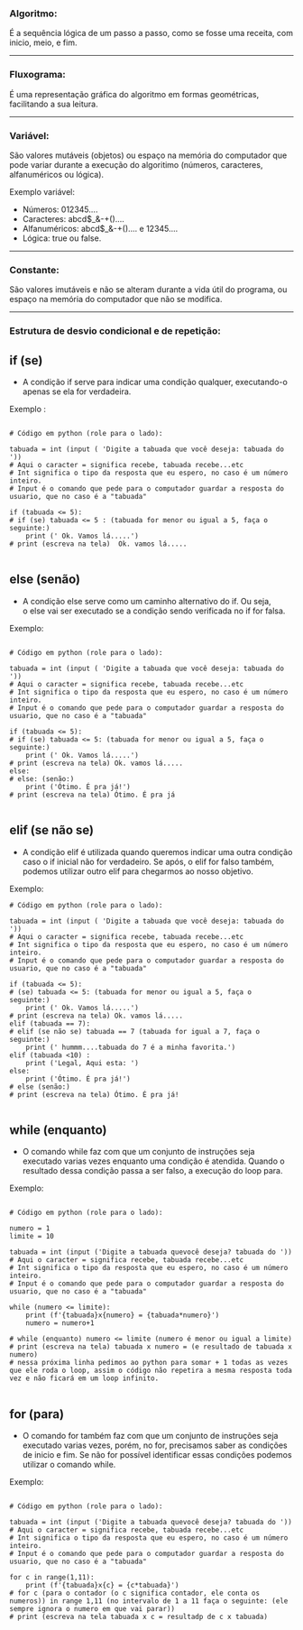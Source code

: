 ### Algoritmo:

É a sequência lógica de um passo a passo, como se fosse uma receita, com inicio, meio, e fim.

----

### Fluxograma:

É uma representação gráfica do algoritmo em formas geométricas, facilitando a sua leitura.

----

### Variável:

São valores mutáveis (objetos) ou espaço na memória do computador que pode variar durante a execução do algoritimo (números, caracteres, alfanuméricos ou lógica).

Exemplo variável:

- Números: 012345....
- Caracteres: abcd$_&-+()....
- Alfanuméricos: abcd$_&-+().... e 12345....
- Lógica: true ou false.

----

### Constante:

São valores imutáveis e não se alteram durante a vida útil do programa, ou espaço na memória do computador que não se modifica.

----

### Estrutura de desvio condicional e de repetição:

## if (se)
- A condição if serve para indicar uma condição qualquer, executando-o apenas se ela for verdadeira. 

 Exemplo :
 

```

# Código em python (role para o lado):

tabuada = int (input ( 'Digite a tabuada que você deseja: tabuada do '))
# Aqui o caracter = significa recebe, tabuada recebe...etc
# Int significa o tipo da resposta que eu espero, no caso é um número inteiro.
# Input é o comando que pede para o computador guardar a resposta do usuario, que no caso é a "tabuada"

if (tabuada <= 5):
# if (se) tabuada <= 5 : (tabuada for menor ou igual a 5, faça o seguinte:)
    print (' Ok. Vamos lá.....')
# print (escreva na tela)  Ok. vamos lá.....


```
## else (senão)

- A condição else serve como um caminho alternativo do if. Ou seja, o else vai ser executado se a condição sendo verificada no if for falsa.

Exemplo:


```

# Código em python (role para o lado):

tabuada = int (input ( 'Digite a tabuada que você deseja: tabuada do '))
# Aqui o caracter = significa recebe, tabuada recebe...etc
# Int significa o tipo da resposta que eu espero, no caso é um número inteiro.
# Input é o comando que pede para o computador guardar a resposta do usuario, que no caso é a "tabuada"

if (tabuada <= 5):
# if (se) tabuada <= 5: (tabuada for menor ou igual a 5, faça o seguinte:)
    print (' Ok. Vamos lá.....')
# print (escreva na tela) Ok. vamos lá.....    
else:
# else: (senão:)
    print ('Ótimo. É pra já!')
# print (escreva na tela) Ótimo. É pra já


```
## elif (se não se)

- A condição elif é utilizada quando queremos indicar uma outra condição caso o if inicial não for verdadeiro.  Se após, o elif for falso também, podemos utilizar outro elif para chegarmos ao nosso objetivo.

Exemplo:

```
# Código em python (role para o lado):

tabuada = int (input ( 'Digite a tabuada que você deseja: tabuada do '))
# Aqui o caracter = significa recebe, tabuada recebe...etc
# Int significa o tipo da resposta que eu espero, no caso é um número inteiro.
# Input é o comando que pede para o computador guardar a resposta do usuario, que no caso é a "tabuada"

if (tabuada <= 5):
# (se) tabuada <= 5: (tabuada for menor ou igual a 5, faça o seguinte:)
    print (' Ok. Vamos lá.....')
# print (escreva na tela) Ok. vamos lá.....
elif (tabuada == 7):
# elif (se não se) tabuada == 7 (tabuada for igual a 7, faça o seguinte:)
    print (' hummm....tabuada do 7 é a minha favorita.')
elif (tabuada <10) :
    print ('Legal, Aqui esta: ')
else:
    print ('Ótimo. É pra já!')
# else (senão:)
# print (escreva na tela) Ótimo. É pra já!


```


## while (enquanto)

- O comando while faz com que um conjunto de instruções seja executado varias vezes enquanto uma condição é atendida. Quando o resultado dessa condição passa a ser falso, a execução do loop para.

Exemplo:

```

# Código em python (role para o lado):

numero = 1
limite = 10

tabuada = int (input ('Digite a tabuada quevocê deseja? tabuada do '))
# Aqui o caracter = significa recebe, tabuada recebe...etc
# Int significa o tipo da resposta que eu espero, no caso é um número inteiro.
# Input é o comando que pede para o computador guardar a resposta do usuario, que no caso é a "tabuada"

while (numero <= limite):
    print (f'{tabuada}x{numero} = {tabuada*numero}')
    numero = numero+1

# while (enquanto) numero <= limite (numero é menor ou igual a limite)
# print (escreva na tela) tabuada x numero = (e resultado de tabuada x numero)
# nessa próxima linha pedimos ao python para somar + 1 todas as vezes que ele roda o loop, assim o código não repetira a mesma resposta toda vez e não ficará em um loop infinito.


```

## for (para)

- O comando for também faz com que um conjunto de instruções seja executado varias vezes, porém, no for, precisamos saber as condições de inicio e fim. Se não for possível identificar essas condições podemos utilizar o comando while.

Exemplo:


```

# Código em python (role para o lado):

tabuada = int (input ('Digite a tabuada quevocê deseja? tabuada do '))
# Aqui o caracter = significa recebe, tabuada recebe...etc
# Int significa o tipo da resposta que eu espero, no caso é um número inteiro.
# Input é o comando que pede para o computador guardar a resposta do usuario, que no caso é a "tabuada"

for c in range(1,11):
    print (f'{tabuada}x{c} = {c*tabuada}')
# for c (para o contador (o c significa contador, ele conta os numeros)) in range 1,11 (no intervalo de 1 a 11 faça o seguinte: (ele sempre ignora o numero em que vai parar))
# print (escreva na tela tabuada x c = resultadp de c x tabuada)


```
